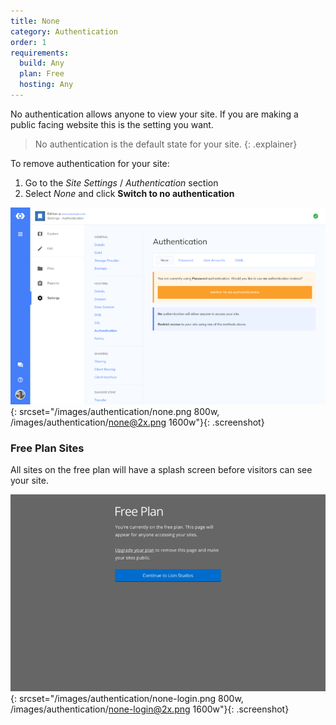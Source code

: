 ```yaml
---
title: None
category: Authentication
order: 1
requirements:
  build: Any
  plan: Free
  hosting: Any
---
```


No authentication allows anyone to view your site. If you are making a public facing website this is the setting you want.

> No authentication is the default state for your site.
{: .explainer}

To remove authentication for your site:

1. Go to the *Site Settings* / *Authentication* section
2. Select *None* and click **Switch to no authentication**

![No authentication](/images/authentication/none.png){: srcset="/images/authentication/none.png 800w, /images/authentication/none@2x.png 1600w"}{: .screenshot}


### Free Plan Sites

All sites on the free plan will have a splash screen before visitors can see your site.

![Splash screen](/images/authentication/none-login.png){: srcset="/images/authentication/none-login.png 800w, /images/authentication/none-login@2x.png 1600w"}{: .screenshot}
